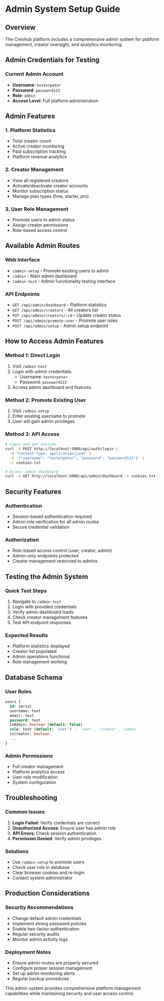 # Admin System Setup Guide

## Overview
The Creohub platform includes a comprehensive admin system for platform management, creator oversight, and analytics monitoring.

## Admin Credentials for Testing

### Current Admin Account
- **Username**: `testerpeter`
- **Password**: `password123`
- **Role**: `admin`
- **Access Level**: Full platform administration

## Admin Features

### 1. Platform Statistics
- Total creator count
- Active creator monitoring
- Paid subscription tracking
- Platform revenue analytics

### 2. Creator Management
- View all registered creators
- Activate/deactivate creator accounts
- Monitor subscription status
- Manage plan types (free, starter, pro)

### 3. User Role Management
- Promote users to admin status
- Assign creator permissions
- Role-based access control

## Available Admin Routes

### Web Interface
- `/admin-setup` - Promote existing users to admin
- `/admin` - Main admin dashboard
- `/admin-test` - Admin functionality testing interface

### API Endpoints
- `GET /api/admin/dashboard` - Platform statistics
- `GET /api/admin/creators` - All creators list
- `PUT /api/admin/creators/:id` - Update creator status
- `POST /api/admin/promote-user` - Promote user roles
- `POST /api/admin/setup` - Admin setup endpoint

## How to Access Admin Features

### Method 1: Direct Login
1. Visit `/admin-test`
2. Login with admin credentials:
   - Username: `testerpeter`
   - Password: `password123`
3. Access admin dashboard and features

### Method 2: Promote Existing User
1. Visit `/admin-setup`
2. Enter existing username to promote
3. User will gain admin privileges

### Method 3: API Access
```bash
# Login and get session
curl -X POST http://localhost:5000/api/auth/login \
  -H "Content-Type: application/json" \
  -d '{"username": "testerpeter", "password": "password123"}' \
  -c cookies.txt

# Access admin dashboard
curl -X GET http://localhost:5000/api/admin/dashboard -b cookies.txt
```

## Security Features

### Authentication
- Session-based authentication required
- Admin role verification for all admin routes
- Secure credential validation

### Authorization
- Role-based access control (user, creator, admin)
- Admin-only endpoints protected
- Creator management restricted to admins

## Testing the Admin System

### Quick Test Steps
1. Navigate to `/admin-test`
2. Login with provided credentials
3. Verify admin dashboard loads
4. Check creator management features
5. Test API endpoint responses

### Expected Results
- Platform statistics displayed
- Creator list populated
- Admin operations functional
- Role management working

## Database Schema

### User Roles
```sql
users {
  id: serial
  username: text
  email: text
  password: text
  isAdmin: boolean (default: false)
  role: text (default: 'user') -- 'user', 'creator', 'admin'
  isCreator: boolean
  ...
}
```

### Admin Permissions
- Full creator management
- Platform analytics access
- User role modification
- System configuration

## Troubleshooting

### Common Issues
1. **Login Failed**: Verify credentials are correct
2. **Unauthorized Access**: Ensure user has admin role
3. **API Errors**: Check session authentication
4. **Permission Denied**: Verify admin privileges

### Solutions
- Use `/admin-setup` to promote users
- Check user role in database
- Clear browser cookies and re-login
- Contact system administrator

## Production Considerations

### Security Recommendations
- Change default admin credentials
- Implement strong password policies
- Enable two-factor authentication
- Regular security audits
- Monitor admin activity logs

### Deployment Notes
- Ensure admin routes are properly secured
- Configure proper session management
- Set up admin monitoring alerts
- Regular backup procedures

This admin system provides comprehensive platform management capabilities while maintaining security and user access control.